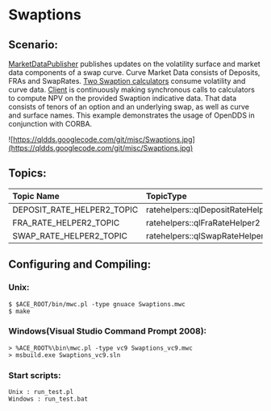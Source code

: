 # Swaptions #

## Scenario: ##
[MarketDataPublisher](https://code.google.com/p/qldds/source/browse/Examples/Swaptions/MarketDataPublisher.cpp) publishes updates on the volatility surface and market data components of a swap curve.  Curve Market Data consists of Deposits, FRAs and SwapRates.  [Two Swaption calculators](https://code.google.com/p/qldds/source/browse/Examples/Swaptions/SwaptionServer.cpp) consume volatility and curve data.  [Client](https://code.google.com/p/qldds/source/browse/Examples/Swaptions/SwaptionClient.cpp) is continuously making synchronous calls to calculators to compute NPV on the provided Swaption indicative data.  That data consists of tenors of an option and an underlying swap, as well as curve and surface names.  This example demonstrates the usage of OpenDDS in conjunction with CORBA.

![https://qldds.googlecode.com/git/misc/Swaptions.jpg](https://qldds.googlecode.com/git/misc/Swaptions.jpg)

## Topics: ##

| **Topic Name** | **TopicType** | **Source** | **Destination** |
|:---------------|:--------------|:-----------|:----------------|
|DEPOSIT\_RATE\_HELPER2\_TOPIC|ratehelpers::qlDepositRateHelper2|MarketDataPublisher|IRSCalculators   |
|FRA\_RATE\_HELPER2\_TOPIC|ratehelpers::qlFraRateHelper2|MarketDataPublisher|IRSCalculators   |
|SWAP\_RATE\_HELPER2\_TOPIC|ratehelpers::qlSwapRateHelper2|MarketDataPublisher|IRSCalculators   |

## Configuring and Compiling: ##
### Unix: ###
```
$ $ACE_ROOT/bin/mwc.pl -type gnuace Swaptions.mwc 
$ make
```

### Windows(Visual Studio Command Prompt 2008): ###
```
> %ACE_ROOT%\bin\mwc.pl -type vc9 Swaptions_vc9.mwc 
> msbuild.exe Swaptions_vc9.sln
```

### Start scripts: ###
```
Unix : run_test.pl
Windows : run_test.bat
```